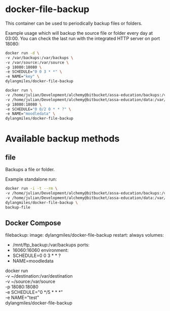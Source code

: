 # docker-file-backup

This container can be used to periodically backup files or folders.

Example usage which will backup the source file or folder every day at 03:00. You can check the last run with the integrated HTTP server on port 18080:

```bash
docker run -d \
-v /var/backups:/var/backups \
-v /var/source:/var/source \
-p 18080:18080 \
-e SCHEDULE="0 0 3 * *" \
-e NAME="key" \
dylangmiles/docker-file-backup
```

```bash
docker run \
-v /home/julian/Development/alchemy@bitbucket/assa-education/backups:/var/backups \
-v /home/julian/Development/alchemy@bitbucket/assa-education/data:/var/source \
-p 18080:18080 \
-e SCHEDULE="0 0/2 0 * * ?" \
-e NAME="moodledata" \
dylangmiles/docker-file-backup
```

# Available backup methods

## file

Backups a file or folder.

Example standalone run:

```bash
docker run -i -t --rm \
-v /home/julian/Development/alchemy@bitbucket/assa-education/backups:/var/backups \
-v /home/julian/Development/alchemy@bitbucket/assa-education/data:/var/source \
dylangmiles/docker-file-backup \
backup-file
```


## Docker Compose

filebackup:
  image: dylangmiles/docker-file-backup
  restart: always
  volumes:
   - /mnt/ftp_backup:/var/backups
  ports:
   - 16060:16060
  environment:
   - SCHEDULE=0 0 3 * * ?
   - NAME=moodledata


docker run \
-v ~/destination:/var/destination \
-v ~/source:/var/source \
-p 18080:18080 \
-e SCHEDULE="0 */5 * * *" \
-e NAME="test" \
dylangmiles/docker-file-backup